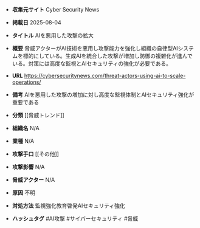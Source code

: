 - **収集元サイト**
Cyber Security News

- **掲載日**
2025-08-04

- **タイトル**
AIを悪用した攻撃の拡大

- **概要**
脅威アクターがAI技術を悪用し攻撃能力を強化し組織の自律型AIシステムを標的にしている。生成AIを統合した攻撃が増加し防御の複雑化が進んでいる。対策には高度な監視とAIセキュリティの強化が必要である。

- **URL**
https://cybersecuritynews.com/threat-actors-using-ai-to-scale-operations/

- **備考**
AIを悪用した攻撃の増加に対し高度な監視体制とAIセキュリティ強化が重要である

- **分類**
[[脅威トレンド]]

- **組織名**
N/A

- **業種**
N/A

- **攻撃手口**
[[その他]]

- **攻撃影響**
N/A

- **脅威アクター**
N/A

- **原因**
不明

- **対処方法**
監視強化教育啓発AIセキュリティ強化

- **ハッシュタグ**
#AI攻撃 #サイバーセキュリティ #脅威
